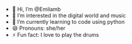 - 👋 Hi, I’m @Emilamb
- 👀 I’m interested in the digital world and music
- 🌱 I’m currently learning to code using python
- 😄 Pronouns: she/her
- ⚡ Fun fact: I love to play the drums

<!---
Emilamb/Emilamb is a ✨ special ✨ repository because its `README.md` (this file) appears on your GitHub profile.
You can click the Preview link to take a look at your changes.
--->
